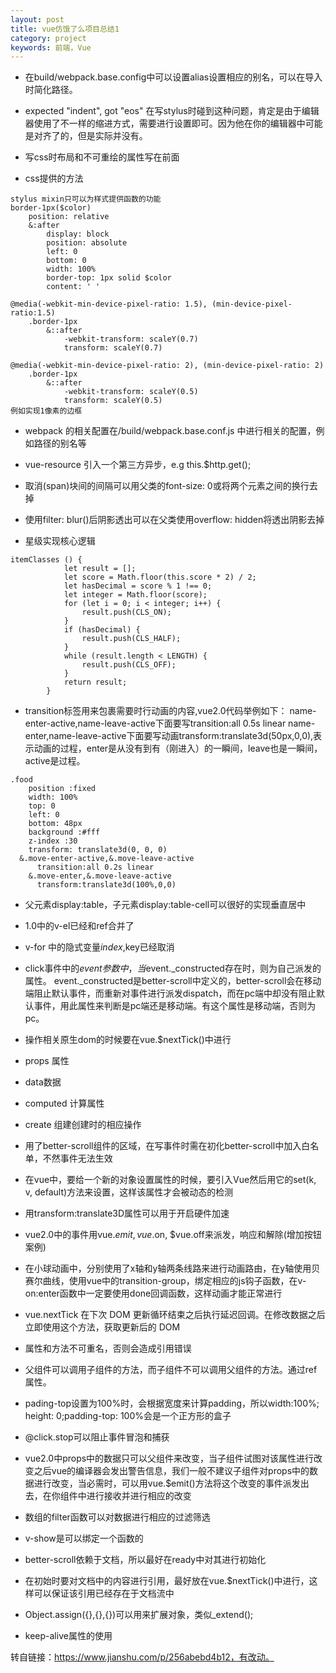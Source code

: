 ```yaml
---
layout: post
title: vue仿饿了么项目总结1
category: project
keywords: 前端，Vue
---
```


- 在build/webpack.base.config中可以设置alias设置相应的别名，可以在导入时简化路径。

- expected "indent", got "eos" 在写stylus时碰到这种问题，肯定是由于编辑器使用了不一样的缩进方式，需要进行设置即可。因为他在你的编辑器中可能是对齐了的，但是实际并没有。

- 写css时布局和不可重绘的属性写在前面

- css提供的方法

```
stylus mixin只可以为样式提供函数的功能
border-1px($color)
    position: relative
    &:after
        display: block
        position: absolute
        left: 0
        bottom: 0
        width: 100%
        border-top: 1px solid $color
        content: ' '

@media(-webkit-min-device-pixel-ratio: 1.5), (min-device-pixel-ratio:1.5)
    .border-1px
        &::after
            -webkit-transform: scaleY(0.7)
            transform: scaleY(0.7)

@media(-webkit-min-device-pixel-ratio: 2), (min-device-pixel-ratio: 2)
    .border-1px
        &::after
            -webkit-transform: scaleY(0.5)
            transform: scaleY(0.5)        
例如实现1像素的边框
```


- webpack 的相关配置在/build/webpack.base.conf.js 中进行相关的配置，例如路径的别名等

- vue-resource 引入一个第三方异步，e.g this.$http.get();

- 取消(span)块间的间隔可以用父类的font-size: 0或将两个元素之间的换行去掉

- 使用filter: blur()后阴影透出可以在父类使用overflow: hidden将透出阴影去掉

- 星级实现核心逻辑
```
itemClasses () {
            let result = [];
            let score = Math.floor(this.score * 2) / 2;
            let hasDecimal = score % 1 !== 0;
            let integer = Math.floor(score);
            for (let i = 0; i < integer; i++) {
                result.push(CLS_ON);
            }
            if (hasDecimal) {
                result.push(CLS_HALF);
            }
            while (result.length < LENGTH) {
                result.push(CLS_OFF);
            }
            return result;
        }
```

- transition标签用来包裹需要时行动画的内容,vue2.0代码举例如下：
name-enter-active,name-leave-active下面要写transition:all 0.5s linear
name-enter,name-leave-active下面要写动画transform:translate3d(50px,0,0),表示动画的过程，enter是从没有到有（刚进入）的一瞬间，leave也是一瞬间，active是过程。

```
.food
	position :fixed
	width: 100%
	top: 0
	left: 0
	bottom: 48px
	background :#fff
	z-index :30
	transform: translate3d(0, 0, 0)
  &.move-enter-active,&.move-leave-active
      transition:all 0.2s linear
    &.move-enter,&.move-leave-active
      transform:translate3d(100%,0,0)
```

- 父元素display:table，子元素display:table-cell可以很好的实现垂直居中

- 1.0中的v-el已经和ref合并了

- v-for 中的隐式变量$index,$key已经取消

- click事件中的$event参数中，当$event._constructed存在时，则为自己派发的属性。
event._constructed是better-scroll中定义的，better-scroll会在移动端阻止默认事件，而重新对事件进行派发dispatch，而在pc端中却没有阻止默认事件，用此属性来判断是pc端还是移动端。有这个属性是移动端，否则为pc。

- 操作相关原生dom的时候要在vue.$nextTick()中进行

- props 属性

- data数据

- computed 计算属性

- create 组建创建时的相应操作

- 用了better-scroll组件的区域，在写事件时需在初化better-scroll中加入白名单，不然事件无法生效

- 在vue中，要给一个新的对象设置属性的时候，要引入Vue然后用它的set(k, v, default)方法来设置，这样该属性才会被动态的检测

- 用transform:translate3D属性可以用于开启硬件加速

- vue2.0中的事件用vue.$emit, vue.$on, $vue.off来派发，响应和解除(增加按钮案例)

- 在小球动画中，分别使用了x轴和y轴两条线路来进行动画路由，在y轴使用贝赛尔曲线，使用vue中的transition-group，绑定相应的js钩子函数，在v-on:enter函数中一定要使用done回调函数，这样动画才能正常进行

- vue.nextTick 在下次 DOM 更新循环结束之后执行延迟回调。在修改数据之后立即使用这个方法，获取更新后的 DOM

- 属性和方法不可重名，否则会造成引用错误

- 父组件可以调用子组件的方法，而子组件不可以调用父组件的方法。通过ref属性。

- pading-top设置为100%时，会根据宽度来计算padding，所以width:100%; height: 0;padding-top: 100%会是一个正方形的盒子

- @click.stop可以阻止事件冒泡和捕获

- vue2.0中props中的数据只可以父组件来改变，当子组件试图对该属性进行改变之后vue的编译器会发出警告信息，我们一般不建议子组件对props中的数据进行改变，当必需时，可以用vue.$emit()方法将这个改变的事件派发出去，在你组件中进行接收并进行相应的改变

- 数组的filter函数可以对数据进行相应的过滤筛选

- v-show是可以绑定一个函数的

- better-scroll依赖于文档，所以最好在ready中对其进行初始化

- 在初始时要对文档中的内容进行引用，最好放在vue.$nextTick()中进行，这样可以保证该引用已经存在于文档流中

- Object.assign({},{},{})可以用来扩展对象，类似_extend();

- keep-alive属性的使用

转自链接：https://www.jianshu.com/p/256abebd4b12，有改动。
